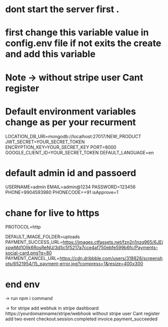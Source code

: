 # dont start the server first .

# first change this variable value in config.env file if not exits the create and add this variable

# Note -> without stripe user Cant register

# Default environment variables change as per your recurment

LOCATION_DB_URI=mongodb://localhost:27017/NEW_PRODUCT
JWT_SECRET=YOUR_SECRET_TOKEN
ENCRYPTION_KEY=YOUR_SECRET_KEY
PORT=8000
GOOGLE_CLIENT_ID=YOUR_SECRET_TOKEN
DEFAULT_LANGUAGE=en

# default admin id and passoerd

USERNAME=admin
EMAIL=admin@1234
PASSWORD=123456
PHONE=9904593980
PHONECODE=+91
isApprove=1

# chane for live to https

PROTOCOL=http

DEFAULT_IMAGE_FOLDER=uploads
PAYMENT_SUCCESS_URL=https://images.ctfassets.net/fzn2n1nzq965/6JEjxpwMd1OIIk6RosReNU/3d5c5f5217a7cce4af750ebfe599b6fc/Payments-social-card.png?q=80
PAYMENT_CANCEL_URL=https://cdn.dribbble.com/users/318828/screenshots/6521954/15_payment-error.jpg?compress=1&resize=400x300

# end env

-> run npm i command

-> for stripe add webhuk in stripe dashboard https://yourdomainname/stripe/webhook without stripe user Cant register
add two event
checkout.session.completed
invoice.payment_succeeded
